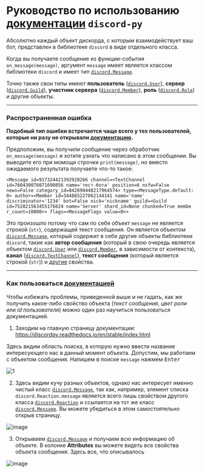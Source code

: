 # Руководство по использованию [документации][7] `discord-py`

Абсолютно каждый объект дискорда, с которым взаимодействует ваш бот, представлен в библиотеке `discord` в виде отдельного класса.

Когда вы получаете сообщение из функции-события `on_message(message)`, аргумент `message` имеет является классом библиотеки `discord` и имеет тип [`discord.Message`][1].

Точно также свои типы имеют **пользователь** ([`discord.User`][2]), **сервер** ([`discord.Guild`][3]), **участник сервера** ([`discord.Member`][4]), **роль** ([`discord.Role`][5]) и другие объекты.

---

### Распространенная ошибка

**Подобный тип ошибки встречается чаще всего у тех пользователей, которые ни разу не открывали [документацию][7].**

Предположим, вы получили сообщение через обработчик `on_message(message)` и хотите узнать что написано в этом сообщении. Вы выводите его при момощи строчки `print(message)`, но вместо ожидаемого результата получаете что-то такое:
```
<Message id=917324421392928266 channel=<TextChannel id=760430076071690856 name='тест-бота' position=6 nsfw=False news=False category_id=842698448217964574> type=<MessageType.default: 0> author=<Member id=344865227062144141 name='name' discriminator='1234' bot=False nick='nickname' guild=<Guild id=752821563455176824 name='Server' shard_id=None chunked=True membe
r_count=10000>> flags=<MessageFlags value=0>>
```

Это произошло потому что сам по себе объект `message` не является строкой (`str`), содержащей текст сообщения. Он является объектом [`discord.Message`][1], который содержит в себе другие объекты библиотеки `discord`, такие как **автор сообщения** (который в свою очередь является объектом [`discord.User`][2] или [`discord.Member`][4], в зависимости от контекста), **канал** ([`discord.TextChannel`][6]), **текст сообщения** (который является строкой (`str`)) и [другие][1] свойства.

---

### Как пользоваться [документацией][7]

Чтобы избежать проблемы, приведенной выше и не гадать, как же получить какое-либо свойство объекта (*текст сообщения*, *цвет роли* или *id пользователя*) можно один раз научиться пользоваться документацией.

1. Заходим на главную страницу документации: https://discordpy.readthedocs.io/en/stable/index.html

Здесь видим область поиска, в которую нужно ввести название интересующего нас в данный момент объекта. Допустим, мы работаем с объектом сообщения. Напишем в поиске `message`  нажмем <kbd>Enter</kbd>

![1](https://user-images.githubusercontent.com/61795655/144809560-ca18d073-0819-4042-8c0f-fee37e07261e.png)

2. Здесь видим кучу разных объектов, однако нас интересует именно чистый класс [`discord.Message`][1], так как, например, элемент списка `discord.Reaction.message` является всего лишь свойством другого класса [`discord.Reaction`][8] и ссылается на тот же класс [`discord.Message`][1]. Вы можете убедиться в этом самостоятельно открыв страницу. 

![image](https://user-images.githubusercontent.com/61795655/144810003-3bf5e262-d7b0-46de-83df-d1fb9d8835ff.png)

3. Открываем [`discord.Message`][1] и получаем всю информацию об объекте. В колонке **Attributes** вы можете видеть все свойства объекта сообщения. Здесь все, что описывалось 

![image](https://user-images.githubusercontent.com/61795655/144810658-8ed37216-d044-4087-b886-fe0ff81fedcd.png)


[1]: https://discordpy.readthedocs.io/en/stable/api.html?highlight=message#discord.Message
[2]: https://discordpy.readthedocs.io/en/stable/api.html?highlight=message#discord.User
[3]: https://discordpy.readthedocs.io/en/stable/api.html?highlight=guild#discord.Guild
[4]: https://discordpy.readthedocs.io/en/stable/api.html?highlight=guild#discord.Member
[5]: https://discordpy.readthedocs.io/en/stable/api.html?highlight=guild#discord.Role
[6]: https://discordpy.readthedocs.io/en/stable/api.html?highlight=message#discord.TextChannel
[7]: https://discordpy.readthedocs.io/en/stable/index.html
[8]: https://discordpy.readthedocs.io/en/stable/api.html?highlight=message#discord.Reaction
